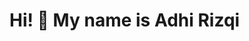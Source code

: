 # Hi! 👋 My name is Adhi Rizqi

<!--
##  ✨ Data Enthusiast ✨ 
I'm a **Data Analyst** and Aspiring **Data Engineer** with a robust foundation in **data analysis, ETL processes, and workflow automation**. I utilize tools such as **SQL, Python, Tableau, and Apache Airflow** to efficiently manage and interpret data.

My skills encompass **data visualization and statistical analysis**, enabling businesses to make informed, data-driven decisions. I am deeply interested in **streamlining workflows, enhancing data pipelines, and discovering insights through predictive analytics and time-series analysis**.

Currently, I am delving into big data technologies like **Apache Spark** and exploring cloud platforms such as **Google Cloud Platform (GCP)** to improve scalability and performance. With a continuous learning mindset, I aim to transform raw data into meaningful insights.

- 📍 I'm based in Bogor, Indonesia
- 📩 You can contact me at adhi.rizqi1@gmail.com
-->
